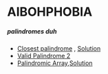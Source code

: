# AIBOHPHOBIA

##### palindromes duh

* [Closest palindrome](https://practice.geeksforgeeks.org/problems/closest-palindrome/0) , [Solution](../Solutions/Closest%20Palindrome.cpp)
* [Valid Palindrome 2](https://leetcode.com/problems/valid-palindrome-ii/)
* [Palindromic Array](https://practice.geeksforgeeks.org/problems/palindromic-array/0),[Solution](../Solutions/PalindromicArray.cpp)
